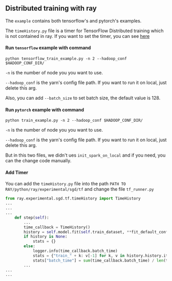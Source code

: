 ## Distributed training with ray
The `example` contains both tensorflow's and pytorch's examples.

The `timeHistory.py` file is a timer for TensorFlow Distributed training which is not contained in ray.
If you want to set the timer, you can see [here](#Add-Timer)

#### Run `tensorflow` example with command

`python tensorflow_train_example.py -n 2 --hadoop_conf $HADOOP_CONF_DIR/`

`-n` is the number of node you you want to use.

``--hadoop_conf`` is the yarn's config file path. If you want to run it on local, just delete this arg.

Also, you can add `--batch_size` to set batch size, the default value is 128.
 
#### Run `pytorch` example with command
`python train_example.py -n 2 --hadoop_conf $HADOOP_CONF_DIR/`

`-n` is the number of node you you want to use.

``--hadoop_conf`` is the yarn's config file path. If you want to run it on local, just delete this arg.

But in this two files, we didn't ues `init_spark_on_local` and if you need, you can the change code manually.

#### Add Timer 
You can add the `timeHistory.py` file into the path `PATH TO RAY/python/ray/experimental/sgd/tf` and change the file `tf_runner.py`

```python
from ray.experimental.sgd.tf.timeHistory import TimeHistory
...
...
...
    def step(self):
        ...
        time_callback = TimeHistory()
        history = self.model.fit(self.train_dataset, **fit_default_config, callbacks=[time_callback])
        if history is None:
            stats = {}
        else:
            logger.info(time_callback.batch_time)
            stats = {"train_" + k: v[-1] for k, v in history.history.items()}
            stats["batch_time"] = sum(time_callback.batch_time) / len(time_callback.batch_time)
        ...
...
...
```